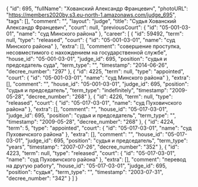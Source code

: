 {
    "id": 695,
    "fullName": "Хованский Александр Францевич",
    "photoURL": "https://members2020by.s3.eu-north-1.amazonaws.com/judge_695",
    "tags": [],
    "comment": "",
    "layout": "judge",
    "title": "Судья Хованский Александр Францевич",
    "court": null,
    "previousCourt": {
        "id": "05-001-03-01",
        "name": "суд Минского района"
    },
    "career": [
        {
            "id": 59492,
            "term": null,
            "type": "released",
            "court": {
                "id": "05-001-03-01",
                "name": "суд Минского района"
            },
            "extra": [],
            "comment": "совершение проступка, несовместимого с нахождением на государственной службе",
            "house_id": "05-001-03-01",
            "judge_id": 695,
            "position": "судья и председатель суда",
            "term_type": "",
            "timestamp": "2014-06-26",
            "decree_number": "297"
        },
        {
            "id": 4225,
            "term": null,
            "type": "appointed",
            "court": {
                "id": "05-001-03-01",
                "name": "суд Минского района"
            },
            "extra": [],
            "comment": "",
            "house_id": "05-001-03-01",
            "judge_id": 695,
            "position": "судья и председатель",
            "term_type": "indefinitely",
            "timestamp": "2009-05-28",
            "decree_number": "268"
        },
        {
            "id": 4226,
            "term": null,
            "type": "released",
            "court": {
                "id": "05-017-03-01",
                "name": "суд Пуховичского района"
            },
            "extra": [],
            "comment": "",
            "house_id": "05-017-03-01",
            "judge_id": 695,
            "position": "судья и председатель",
            "term_type": "",
            "timestamp": "2009-05-28",
            "decree_number": "268"
        },
        {
            "id": 4224,
            "term": 5,
            "type": "appointed",
            "court": {
                "id": "05-017-03-01",
                "name": "суд Пуховичского района"
            },
            "extra": [],
            "comment": "",
            "house_id": "05-017-03-01",
            "judge_id": 695,
            "position": "судья и председатель",
            "term_type": "years",
            "timestamp": "2007-07-26",
            "decree_number": "352"
        },
        {
            "id": 4223,
            "term": null,
            "type": "released",
            "court": {
                "id": "05-017-03-01",
                "name": "суд Пуховичского района"
            },
            "extra": [],
            "comment": "перевод на другую работу",
            "house_id": "05-017-03-01",
            "judge_id": 695,
            "position": "судья",
            "term_type": "",
            "timestamp": "2003-07-31",
            "decree_number": "342"
        }
    ]
}